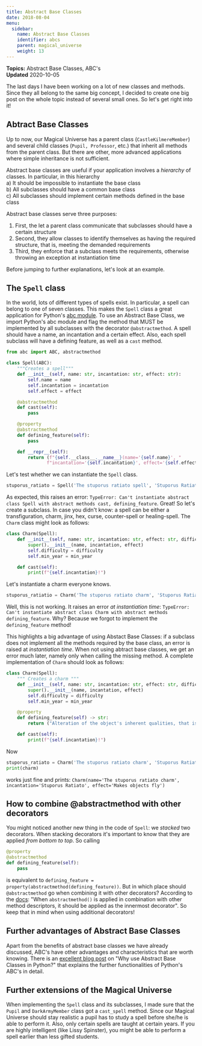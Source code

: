 ```yaml
---
title: Abstract Base Classes
date: 2018-08-04
menu:
  sidebar:
    name: Abstract Base Classes
    identifier: abcs
    parent: magical_universe
    weight: 13
---
```


**Topics:** Abstract Base Classes, ABC's    
**Updated** 2020-10-05    

The last days I have been working on a lot of new classes and methods. Since they all belong to the same big concept, I decided to create one big post on the whole topic instead of several small ones. So let's get right into it!

## Abtract Base Classes

Up to now, our Magical Universe has a parent class (`CastleKilmereMember`) and several child classes (`Pupil, Professor`, etc.) that inherit all methods from the parent class. But there are other, more advanced applications where simple inheritance is not sufficient.     
     
Abstract base classes are useful if your application involves a *hierarchy* of classes. In particular, in this hierarchy    
a) It should be impossible to instantiate the base class   
b) All subclasses should have a common base class    
c) All subclasses should implement certain methods defined in the base class    
     
Abstract base classes serve three purposes:
1. First, the let a parent class communicate that subclasses should have a certain structure
2. Second, they allow classes to identify themselves as having the required structure, that is, meeting the demanded requirements
3. Third, they enforce that a subclass meets the requirements, otherwise throwing an exception at instantiation time
   
Before jumping to further explanations, let's look at an example.   
   
## The `Spell` class
   
In the world, lots of different types of spells exist. In particular, a spell can belong to one of seven classes. This makes the `Spell` class a great application for Python's [abc module](https://docs.python.org/3/library/abc.html). To use an Abstract Base Class, we import Python's abc module and flag the method that MUST be implemented by all subclasses with the decorator `@abstractmethod`. A spell should have a name, an incantation and a certain effect. Also, each spell subclass will have a defining feature, as well as a `cast` method.
   
```python
from abc import ABC, abstractmethod

class Spell(ABC):
    """Creates a spell"""
    def __init__(self, name: str, incantation: str, effect: str):
        self.name = name
        self.incantation = incantation
        self.effect = effect

    @abstractmethod
    def cast(self):
        pass

    @property
    @abstractmethod
    def defining_feature(self):
        pass

    def __repr__(self):
        return (f"{self.__class__.__name__}(name='{self.name}', "
               f"incantation='{self.incantation}', effect='{self.effect}')")
```

Let's test whether we can instantiate the ```Spell``` class.

```python
stuporus_ratiato = Spell('The stuporus ratiato spell', 'Stuporus Ratiato', 'Makes objects fly')
```

As expected, this raises an error: `TypeError: Can't instantiate abstract class Spell with abstract methods cast, defining_feature`. Great! So let's create a subclass. In case you didn't know: a spell can be either a transfiguration, charm, jinx, hex, curse, counter-spell or healing-spell. The `Charm` class might look as follows:

```python
class Charm(Spell):
    def __init__(self, name: str, incantation: str, effect: str, difficulty: str = 'Simple', min_year: int = 1):
        super().__init__(name, incantation, effect)
        self.difficulty = difficulty
        self.min_year = min_year

    def cast(self):
        print(f"{self.incantation}!")
```

Let's instantiate a charm everyone knows.

```python
stuporus_ratiatio = Charm('The stuporus ratiato charm', 'Stuporus Ratiato', 'Makes objects fly')
```

Well, this is not working. It raises an error *at instantiation time*: `TypeError: Can't instantiate abstract class Charm with abstract methods defining_feature`. Why? Because we forgot to implement the `defining_feature` method!   
      
This highlights a big advantage of using Abstact Base Classes: if a subclass does not implement all the methods required by the base class, an error is raised at *instantiation time*. When not using abtract base classes, we get an error much later, namely only when calling the missing method. A complete implementation of `Charm` should look as follows:

```python
class Charm(Spell):
    """ Creates a charm """
    def __init__(self, name: str, incantation: str, effect: str, difficulty: str = 'Simple', min_year: int = 1):
        super().__init__(name, incantation, effect)
        self.difficulty = difficulty
        self.min_year = min_year

    @property
    def defining_feature(self) -> str:
        return ("Alteration of the object's inherent qualities, that is, its behaviour and capabilities")

    def cast(self):
        print(f"{self.incantation}!")
```

Now

```python
stuporus_ratiato = Charm('The stuporus ratiato charm', 'Stuporus Ratiato', 'Makes objects fly')
print(charm)
```

works just fine and prints: `Charm(name='The stuporus ratiato charm', incantation='Stuporus Ratiato', effect='Makes objects fly')`


## How to combine @abstractmethod with other decorators
You might noticed another new thing in the code of `Spell`: we *stacked* two decorators. When stacking decorators it's important to know that they are applied *from bottom to top*. So calling

```python
@property
@abstractmethod
def defining_feature(self):
    pass
```

is equivalent to `defining_feature = property(abstractmethod(defining_feature))`. But in which place should `@abstractmethod` go when combining it with other decorators? According to the [docs](https://docs.python.org/3/library/abc.html): "When `abstractmethod()` is applied in combination with other method descriptors, it should be applied as the innermost decorator". So keep that in mind when using additional decorators!

## Further advantages of Abstract Base Classes
Apart from the benefits of abstract base classes we have already discussed, ABC's have other advantages and characteristics that are worth knowing. There is an [excellent blog post](https://stackoverflow.com/questions/3570796/why-use-abstract-base-classes-in-python) on "Why use Abstract Base Classes in Python?" that explains the further functionalities of Python's ABC's in detail. 


## Further extensions of the Magical Universe
When implementing the `Spell` class and its subclasses, I made sure that the `Pupil` and `DarkArmyMember` class got a `cast_spell` method. Since our Magical Universe should stay realistic a pupil has to study a spell before she/he is able to perform it. Also, only certain spells are taught at certain years. If you are highly intelligent (like Lissy Spinster), you might be able to perform a spell earlier than less gifted students.

